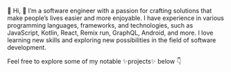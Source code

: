 👋 Hi, 👀 I’m a software engineer with a passion for crafting solutions that make people’s lives easier and more enjoyable. I have experience in various programming languages, frameworks, and technologies, such as JavaScript, Kotlin, React, Remix run, GraphQL, Android, and more. I love learning new skills and exploring new possibilities in the field of software development.

Feel free to explore some of my notable ✨projects✨ below  👇

